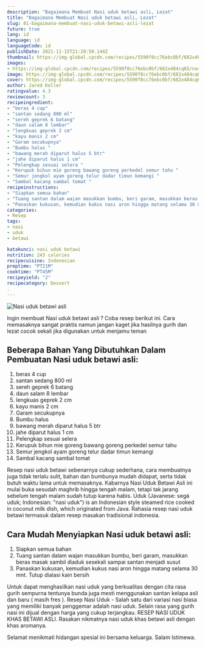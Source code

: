 ```yaml
---
description: "Bagaimana Membuat Nasi uduk betawi asli, Lezat"
title: "Bagaimana Membuat Nasi uduk betawi asli, Lezat"
slug: 81-bagaimana-membuat-nasi-uduk-betawi-asli-lezat
future: true
lang: id
language: id
languageCode: id
publishDate: 2021-11-15T21:20:50.144Z 
thumbnail: https://img-global.cpcdn.com/recipes/5590f8cc76ebc0bf/682x484cq65/nasi-uduk-betawi-asli-foto-resep-utama.png
images:
- https://img-global.cpcdn.com/recipes/5590f8cc76ebc0bf/682x484cq65/nasi-uduk-betawi-asli-foto-resep-utama.png
image: https://img-global.cpcdn.com/recipes/5590f8cc76ebc0bf/682x484cq65/nasi-uduk-betawi-asli-foto-resep-utama.png
cover: https://img-global.cpcdn.com/recipes/5590f8cc76ebc0bf/682x484cq65/nasi-uduk-betawi-asli-foto-resep-utama.png
author: Jared Keller
ratingvalue: 4.3
reviewcount: 3
recipeingredient:
- "beras 4 cup"
- "santan sedang 800 ml"
- "sereh geprek 6 batang"
- "daun salam 8 lembar"
- "lengkuas geprek 2 cm"
- "kayu manis 2 cm"
- "Garam secukupnya"
- "Bumbu halus "
- "bawang merah diparut halus 5 btr"
- "jahe diparut halus 1 cm"
- "Pelengkap sesuai selera "
- "Kerupuk bihun mie goreng bawang goreng perkedel semur tahu "
- "Semur jengkol ayam goreng telur dadar timun kemangi "
- "Sambal kacang sambal tomat "
recipeinstructions:
- "Siapkan semua bahan"
- "Tuang santan dalam wajan masukkan bumbu, beri garam, masukkan beras masak sambil diaduk sesekali sampai santan menjadi susut"
- "Panaskan kukusan, kemudian kukus nasi aron hingga matang selama 30 mnt. Tutup dialasi kain bersih"
categories:
- Resep
tags:
- nasi
- uduk
- betawi

katakunci: nasi uduk betawi 
nutrition: 243 calories
recipecuisine: Indonesian
preptime: "PT21M"
cooktime: "PT45M"
recipeyield: "2"
recipecategory: Dessert
. 
---
```



![Nasi uduk betawi asli](https://img-global.cpcdn.com/recipes/5590f8cc76ebc0bf/682x484cq65/nasi-uduk-betawi-asli-foto-resep-utama.png)

Ingin membuat Nasi uduk betawi asli ? Coba resep berikut ini. Cara memasaknya sangat praktis namun jangan kaget jika hasilnya gurih dan lezat cocok sekali jika digunakan untuk menjamu teman

<!--inarticleads1-->

## Beberapa Bahan Yang Dibutuhkan Dalam Pembuatan Nasi uduk betawi asli:

1. beras 4 cup
1. santan sedang 800 ml
1. sereh geprek 6 batang
1. daun salam 8 lembar
1. lengkuas geprek 2 cm
1. kayu manis 2 cm
1. Garam secukupnya
1. Bumbu halus 
1. bawang merah diparut halus 5 btr
1. jahe diparut halus 1 cm
1. Pelengkap sesuai selera 
1. Kerupuk bihun mie goreng bawang goreng perkedel semur tahu 
1. Semur jengkol ayam goreng telur dadar timun kemangi 
1. Sambal kacang sambal tomat 

Resep nasi uduk betawi sebenarnya cukup sederhana, cara membuatnya juga tidak terlalu sulit, bahan dan bumbunya mudah didapat, serta tidak butuh waktu lama untuk memasaknya. Kabarnya Nasi Uduk Betawi Asli ini mulai buka sesudah maghrib hingga tengah malam, tetapi tak jarang sebelum tengah malam sudah tutup karena habis. Uduk (Javanese: segá uduk; Indonesian: &#34;nasi uduk&#34;) is an Indonesian style steamed rice cooked in coconut milk dish, which originated from Java. Rahasia resep nasi uduk betawi termasuk dalam resep masakan tradisional indonesia. 

<!--inarticleads2-->

## Cara Mudah Menyiapkan Nasi uduk betawi asli:

1. Siapkan semua bahan
1. Tuang santan dalam wajan masukkan bumbu, beri garam, masukkan beras masak sambil diaduk sesekali sampai santan menjadi susut
1. Panaskan kukusan, kemudian kukus nasi aron hingga matang selama 30 mnt. Tutup dialasi kain bersih


Untuk dapat menghasilkan nasi uduk yang berkualitas dengan cita rasa gurih sempurna tentunya bunda juga mesti menggunakan santan kelapa asli dan baru ( masih fres ). Resep Nasi Uduk - Salah satu dari variasi nasi biasa yang memiliki banyak penggemar adalah nasi uduk. Selain rasa yang gurih nasi ini dijual dengan harga yang cukup terjangkau. RESEP NASI UDUK KHAS BETAWI ASLI. Rasakan nikmatnya nasi uduk khas betawi asli dengan khas aromanya. 

Selamat menikmati hidangan spesial ini bersama keluarga. Salam Istimewa.
